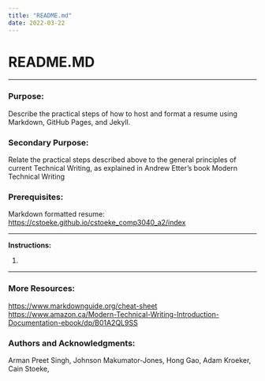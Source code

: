 ```yaml
---
title: "README.md"
date: 2022-03-22
---
```

# README.MD
- - - 
### Purpose: 
Describe the practical steps of how to host and format a resume using Markdown, GitHub Pages, and Jekyll.
### Secondary Purpose: 
Relate the practical steps described above to the general principles of current Technical Writing, as explained in Andrew Etter’s book Modern Technical Writing
### Prerequisites: 
Markdown formatted resume: https://cstoeke.github.io/cstoeke_comp3040_a2/index

- - -
**Instructions:**

1.  


- - -
### More Resources: 
https://www.markdownguide.org/cheat-sheet
https://www.amazon.ca/Modern-Technical-Writing-Introduction-Documentation-ebook/dp/B01A2QL9SS

### Authors and Acknowledgments: 
Arman Preet Singh, Johnson Makumator-Jones, Hong Gao, Adam Kroeker, Cain Stoeke, 
